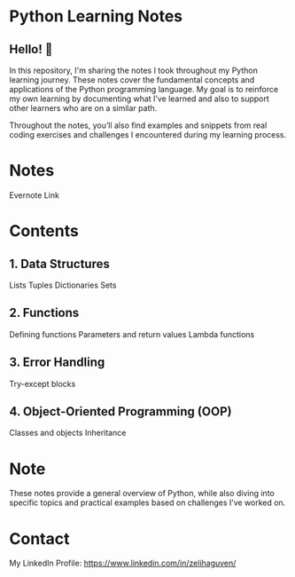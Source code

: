 # Python Learning Notes

## Hello! 🎉

In this repository, I'm sharing the notes I took throughout my Python learning journey. These notes cover the fundamental concepts and applications of the Python programming language. My goal is to reinforce my own learning by documenting what I’ve learned and also to support other learners who are on a similar path.

Throughout the notes, you’ll also find examples and snippets from real coding exercises and challenges I encountered during my learning process.

# Notes

Evernote Link

# Contents

## 1. Data Structures
Lists
Tuples
Dictionaries
Sets
## 2. Functions
Defining functions
Parameters and return values
Lambda functions
## 3. Error Handling
Try-except blocks
## 4. Object-Oriented Programming (OOP)
Classes and objects
Inheritance

# Note

These notes provide a general overview of Python, while also diving into specific topics and practical examples based on challenges I’ve worked on.

# Contact

My LinkedIn Profile: https://www.linkedin.com/in/zelihaguven/
